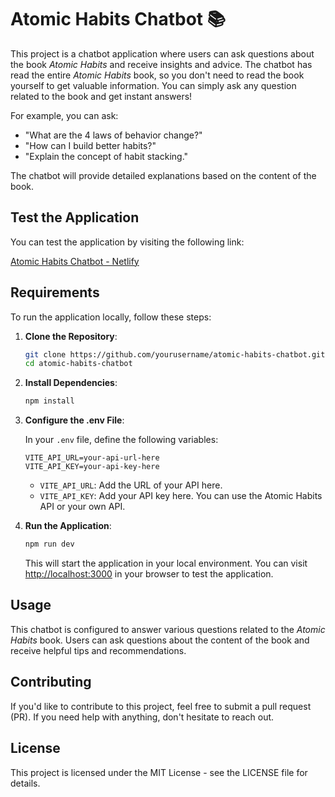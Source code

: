 # Atomic Habits Chatbot 📚

This project is a chatbot application where users can ask questions about the book *Atomic Habits* and receive insights and advice. The chatbot has read the entire *Atomic Habits* book, so you don't need to read the book yourself to get valuable information. You can simply ask any question related to the book and get instant answers!

For example, you can ask:
- "What are the 4 laws of behavior change?"
- "How can I build better habits?"
- "Explain the concept of habit stacking."

The chatbot will provide detailed explanations based on the content of the book.

## Test the Application

You can test the application by visiting the following link:

[Atomic Habits Chatbot - Netlify](https://atomic-habits-chatbot.netlify.app/)

## Requirements

To run the application locally, follow these steps:

1. **Clone the Repository**:

   ```bash
   git clone https://github.com/yourusername/atomic-habits-chatbot.git
   cd atomic-habits-chatbot
   ```

2. **Install Dependencies**:

   ```bash
   npm install
   ```

3. **Configure the .env File**:

   In your `.env` file, define the following variables:

   ```env
   VITE_API_URL=your-api-url-here
   VITE_API_KEY=your-api-key-here
   ```

   - `VITE_API_URL`: Add the URL of your API here.
   - `VITE_API_KEY`: Add your API key here. You can use the Atomic Habits API or your own API.

4. **Run the Application**:

   ```bash
   npm run dev
   ```

   This will start the application in your local environment. You can visit [http://localhost:3000](http://localhost:3000) in your browser to test the application.

## Usage

This chatbot is configured to answer various questions related to the *Atomic Habits* book. Users can ask questions about the content of the book and receive helpful tips and recommendations.

## Contributing

If you'd like to contribute to this project, feel free to submit a pull request (PR). If you need help with anything, don't hesitate to reach out.

## License

This project is licensed under the MIT License - see the LICENSE file for details.
